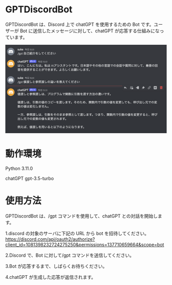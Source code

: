 # GPTDiscordBot

GPTDiscordBot は、Discord 上で chatGPT を使用するための Bot です。ユーザーが Bot に送信したメッセージに対して、chatGPT が応答する仕組みになっています。

![discordの画面](./discord.png)

# 動作環境

Python 3.11.0

chatGPT gpt-3.5-turbo

# 使用方法

GPTDiscordBot は、/gpt コマンドを使用して、chatGPT との対話を開始します。

1.discord の対象のサーバに下記の URL から bot を招待してください。
https://discord.com/api/oauth2/authorize?client_id=1081398232724275250&permissions=137710659664&scope=bot

2.Discord で、Bot に対して/gpt コマンドを送信してください。

3.Bot が応答するまで、しばらくお待ちください。

4.chatGPT が生成した応答が返信されます。
